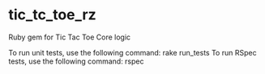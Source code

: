 # tic_tc_toe_rz
Ruby gem for Tic Tac Toe Core logic

To run unit tests, use the following command: rake run_tests
To run RSpec tests, use the following command: rspec


